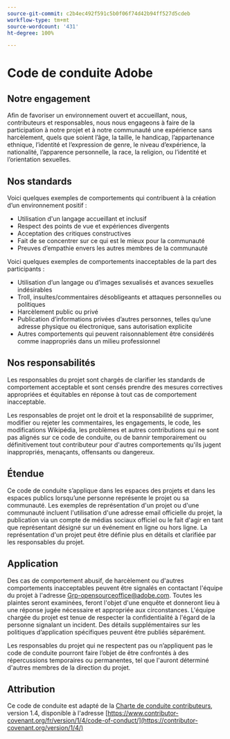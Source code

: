 ```yaml
---
source-git-commit: c2b4ec492f591c5b0f06f74d42b94ff527d5cdeb
workflow-type: tm+mt
source-wordcount: '431'
ht-degree: 100%

---
```

# Code de conduite Adobe

## Notre engagement

Afin de favoriser un environnement ouvert et accueillant, nous,
contributeurs et responsables, nous nous engageons à faire de la participation à notre projet
et à notre communauté une expérience sans harcèlement, quels que soient l’âge, la taille, le handicap, l’appartenance ethnique, l’identité et l’expression de genre, le niveau d’expérience, la nationalité, l’apparence personnelle, la race, la religion, ou l’identité et l’orientation sexuelles.

## Nos standards

Voici quelques exemples de comportements qui contribuent à la création d’un environnement positif :

* Utilisation d&#39;un langage accueillant et inclusif
* Respect des points de vue et expériences divergents
* Acceptation des critiques constructives
* Fait de se concentrer sur ce qui est le mieux pour la communauté
* Preuves d’empathie envers les autres membres de la communauté

Voici quelques exemples de comportements inacceptables de la part des participants :

* Utilisation d’un langage ou d’images sexualisés et avances sexuelles indésirables
* Troll, insultes/commentaires désobligeants et attaques personnelles ou politiques
* Harcèlement public ou privé
* Publication d’informations privées d’autres personnes, telles qu’une adresse physique ou électronique, sans autorisation explicite
* Autres comportements qui peuvent raisonnablement être considérés comme inappropriés dans un milieu professionnel

## Nos responsabilités

Les responsables du projet sont chargés de clarifier les standards de comportement acceptable et sont censés prendre des mesures correctives appropriées et équitables en réponse à tout cas de comportement inacceptable.

Les responsables de projet ont le droit et la responsabilité de supprimer, modifier ou rejeter les commentaires, les engagements, le code, les modifications Wikipédia, les problèmes et autres contributions qui ne sont pas alignés sur ce code de conduite, ou de bannir temporairement ou définitivement tout contributeur pour d&#39;autres comportements qu&#39;ils jugent inappropriés, menaçants, offensants ou dangereux.

## Étendue

Ce code de conduite s’applique dans les espaces des projets et dans les espaces publics
lorsqu’une personne représente le projet ou sa communauté. Les exemples de représentation d&#39;un projet ou d&#39;une communauté incluent l&#39;utilisation d&#39;une adresse email officielle du projet, la publication via un compte de médias sociaux officiel ou le fait d&#39;agir en tant que représentant désigné sur un événement en ligne ou hors ligne. La représentation d&#39;un projet peut être définie plus en détails et clarifiée par les responsables du projet.

## Application

Des cas de comportement abusif, de harcèlement ou d&#39;autres comportements inacceptables peuvent être signalés en contactant l&#39;équipe du projet à l&#39;adresse Grp-opensourceoffice@adobe.com. Toutes les plaintes seront examinées, feront l&#39;objet d&#39;une enquête et donneront lieu à une réponse jugée nécessaire et appropriée aux circonstances. L&#39;équipe chargée du projet est tenue de respecter la confidentialité à l&#39;égard de la personne signalant un incident.
Des détails supplémentaires sur les politiques d’application spécifiques peuvent être publiés séparément.

Les responsables du projet qui ne respectent pas ou n’appliquent pas le code de conduite
pourront faire l’objet de être confrontés à des répercussions temporaires ou permanentes, tel que l&#39;auront déterminé d&#39;autres membres de la direction du projet.

## Attribution

Ce code de conduite est adapté de la [Charte de conduite contributeurs](https://contributor-covenant.org), version 1.4, disponible à l&#39;adresse [https://www.contributor-covenant.org/fr/version/1/4/code-of-conduct/](https://contributor-covenant.org/version/1/4/)
